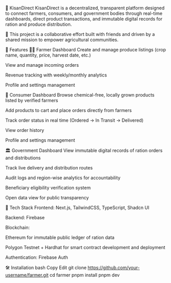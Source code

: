 🌾 KisanDirect
KisanDirect is a decentralized, transparent platform designed to connect farmers, consumers, and government bodies through real-time dashboards, direct product transactions, and immutable digital records for ration and produce distribution.

👥 This project is a collaborative effort built with friends and driven by a shared mission to empower agricultural communities.

🚀 Features
👨‍🌾 Farmer Dashboard
Create and manage produce listings (crop name, quantity, price, harvest date, etc.)

View and manage incoming orders

Revenue tracking with weekly/monthly analytics

Profile and settings management

🛒 Consumer Dashboard
Browse chemical-free, locally grown products listed by verified farmers

Add products to cart and place orders directly from farmers

Track order status in real time (Ordered → In Transit → Delivered)

View order history

Profile and settings management

🏛 Government Dashboard
View immutable digital records of ration orders and distributions

Track live delivery and distribution routes

Audit logs and region-wise analytics for accountability

Beneficiary eligibility verification system

Open data view for public transparency

🧱 Tech Stack
Frontend: Next.js, TailwindCSS, TypeScript, Shadcn UI

Backend: Firebase

Blockchain:

Ethereum for immutable public ledger of ration data

Polygon Testnet + Hardhat for smart contract development and deployment

Authentication: Firebase Auth

🛠 Installation
bash
Copy
Edit
git clone https://github.com/your-username/farmer.git
cd farmer
pnpm install
pnpm dev
